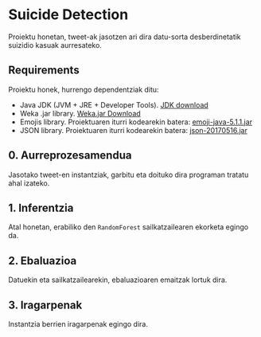 # Suicide Detection

Proiektu honetan, tweet-ak jasotzen ari dira datu-sorta desberdinetatik suizidio kasuak aurresateko.

## Requirements

Proiektu honek, hurrengo dependentziak ditu:
 * Java JDK (JVM + JRE + Developer Tools). [JDK download](https://www.oracle.com/es/java/technologies/downloads/)
 * Weka .jar library. [Weka.jar Download](https://waikato.github.io/weka-wiki/downloading_weka/)
 * Emojis library. Proiektuaren iturri kodearekin batera: [emoji-java-5.1.1.jar](emojis%2Femoji-java-5.1.1.jar)
 * JSON library. Proiektuaren iturri kodearekin batera: [json-20170516.jar](emojis%2Fjson-20170516.jar)

## 0. Aurreprozesamendua

Jasotako tweet-en instantziak, garbitu eta doituko dira programan tratatu ahal izateko. 

## 1. Inferentzia

Atal honetan, erabiliko den `RandomForest` sailkatzailearen ekorketa egingo da.

## 2. Ebaluazioa

Datuekin eta sailkatzailearekin, ebaluazioaren emaitzak lortuk dira.

## 3. Iragarpenak

Instantzia berrien iragarpenak egingo dira.